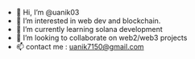 - 👋 Hi, I’m @uanik03
- 👀 I’m interested in web dev and blockchain.
- :book: I’m currently learning solana development
- :handshake: I’m looking to collaborate on web2/web3 projects 
- 📫 contact me : uanik7150@gmail.com

<!---
uanik03/uanik03 is a ✨ special ✨ repository because its `README.md` (this file) appears on your GitHub profile.
- 😄 Pronouns: ...
- ⚡ Fun fact: ...
You can click the Preview link to take a look at your changes.
--->
